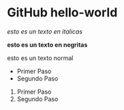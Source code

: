 # GitHub hello-world
*esto es un texto en italicas*

**esto es un texto en negritas**

esto es un texto normal

* Primer Paso
* Segundo Paso

1. Primer Paso
2. Segundo Paso